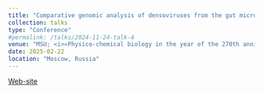 ```yaml
---
title: "Comparative genomic analysis of densoviruses from the gut microbiota of bats; expanding the understanding of the role of bats in One Health"
collection: talks
type: "Conference"
#permalink: /talks/2024-11-24-talk-4
venue: "MSU; <i>«Physico-chemical biology in the year of the 270th anniversary of MSU»</i>"
date: 2025-02-22
location: "Moscow, Russia"
---
```


<a href="https://fhb270.belozersky.msu.ru"><i class="fas fa-fw fa-link zoom" aria-hidden="true"></i>Web-site</a><br>
